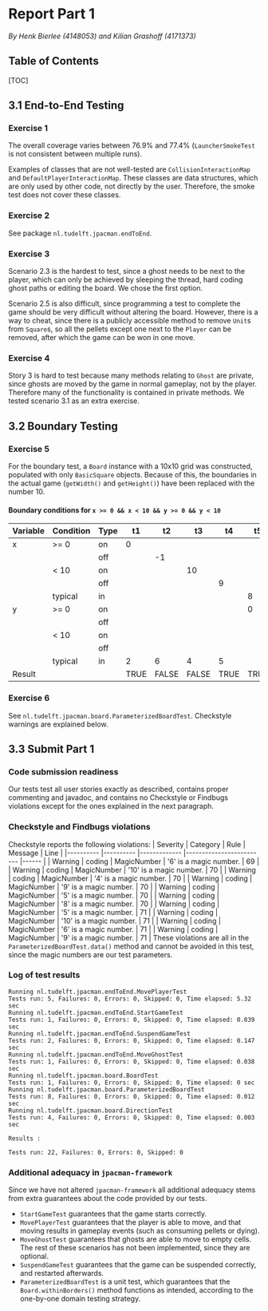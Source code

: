 # Report Part 1
*By Henk Bierlee (4148053) and Kilian Grashoff (4171373)*
## Table of Contents

[TOC]

## 3.1 End-to-End Testing
### Exercise 1
The overall coverage varies between 76.9% and 77.4% (`LauncherSmokeTest` is not consistent between multiple runs).

Examples of classes that are not well-tested are `CollisionInteractionMap` and `DefaultPlayerInteractionMap`. These classes are data structures, which are only used by other code, not directly by the user. Therefore, the smoke test does not cover these classes.
### Exercise 2
See package `nl.tudelft.jpacman.endToEnd`.
### Exercise 3
Scenario 2.3 is the hardest to test, since a ghost needs to be next to the player, which can only be achieved by sleeping the thread, hard coding ghost paths or editing the board. We chose the first option.

Scenario 2.5 is also difficult, since programming a test to complete the game should be very difficult without altering the board. However, there is a way to cheat, since there is a publicly accessible method to remove `Unit`s from `Square`s, so all the pellets except one next to the `Player` can be removed, after which the game can be won in one move.
### Exercise 4
Story 3 is hard to test because many methods relating to `Ghost` are private, since ghosts are moved by the game in normal gameplay, not by the player. Therefore many of the functionality is contained in private methods. We tested scenario 3.1 as an extra exercise.

## 3.2 Boundary Testing
### Exercise 5
For the boundary test, a `Board` instance with a 10x10 grid was constructed, populated with only `BasicSquare` objects. Because of this, the boundaries in the actual game (`getWidth()` and `getHeight()`) have been replaced with the number 10.

#### Boundary conditions for `x >= 0 && x < 10 && y >= 0 && y < 10`
| Variable | Condition | Type | t1   | t2    | t3    | t4   | t5   | t6    | t7    | t8   |
|----------|-----------|------|------|-------|-------|------|------|-------|-------|------|
| x        | \>= 0     | on   | 0    |       |       |      |      |       |       |      |
|          |           | off  |      | -1    |       |      |      |       |       |      |
|          | < 10      | on   |      |       | 10    |      |      |       |       |      |
|          |           | off  |      |       |       | 9    |      |       |       |      |
|          | typical   | in   |      |       |       |      | 8    | 1     | 5     | 6    |
| y        | \>= 0     | on   |      |       |       |      | 0    |       |       |      |
|          |           | off  |      |       |       |      |      | -1    |       |      |
|          | < 10      | on   |      |       |       |      |      |       | 10    |      |
|          |           | off  |      |       |       |      |      |       |       | 9    |
|          | typical   | in   | 2    | 6     | 4     | 5    |      |       |       |      |
| Result   |           |      | TRUE | FALSE | FALSE | TRUE | TRUE | FALSE | FALSE | TRUE |
### Exercise 6
See `nl.tudelft.jpacman.board.ParameterizedBoardTest`. Checkstyle warnings are explained below.

## 3.3 Submit Part 1
### Code submission readiness
Our tests test all user stories exactly as described, contains proper commenting and javadoc, and contains no Checkstyle or Findbugs violations except for the ones explained in the next paragraph.
### Checkstyle and Findbugs violations
Checkstyle reports the following violations:
| Severity 	| Category 	| Rule        	| Message                 	| Line 	|
|----------	|----------	|-------------	|-------------------------	|------	|
|  Warning 	| coding   	| MagicNumber 	| '6' is a magic number.  	| 69   	|
|  Warning 	| coding   	| MagicNumber 	| '10' is a magic number. 	| 70   	|
|  Warning 	| coding   	| MagicNumber 	| '4' is a magic number.  	| 70   	|
|  Warning 	| coding   	| MagicNumber 	| '9' is a magic number.  	| 70   	|
|  Warning 	| coding   	| MagicNumber 	| '5' is a magic number.  	| 70   	|
|  Warning 	| coding   	| MagicNumber 	| '8' is a magic number.  	| 70   	|
|  Warning 	| coding   	| MagicNumber 	| '5' is a magic number.  	| 71   	|
|  Warning 	| coding   	| MagicNumber 	| '10' is a magic number. 	| 71   	|
|  Warning 	| coding   	| MagicNumber 	| '6' is a magic number.  	| 71   	|
|  Warning 	| coding   	| MagicNumber 	| '9' is a magic number.  	| 71   	|
These violations are all in the `ParameterizedBoardTest.data()` method and cannot be avoided in this test, since the magic numbers are our test parameters.
### Log of test results
	Running nl.tudelft.jpacman.endToEnd.MovePlayerTest
	Tests run: 5, Failures: 0, Errors: 0, Skipped: 0, Time elapsed: 5.32 sec
	Running nl.tudelft.jpacman.endToEnd.StartGameTest
	Tests run: 1, Failures: 0, Errors: 0, Skipped: 0, Time elapsed: 0.039 sec
	Running nl.tudelft.jpacman.endToEnd.SuspendGameTest
	Tests run: 2, Failures: 0, Errors: 0, Skipped: 0, Time elapsed: 0.147 sec
	Running nl.tudelft.jpacman.endToEnd.MoveGhostTest
	Tests run: 1, Failures: 0, Errors: 0, Skipped: 0, Time elapsed: 0.038 sec
	Running nl.tudelft.jpacman.board.BoardTest
	Tests run: 1, Failures: 0, Errors: 0, Skipped: 0, Time elapsed: 0 sec
	Running nl.tudelft.jpacman.board.ParameterizedBoardTest
	Tests run: 8, Failures: 0, Errors: 0, Skipped: 0, Time elapsed: 0.012 sec
	Running nl.tudelft.jpacman.board.DirectionTest
	Tests run: 4, Failures: 0, Errors: 0, Skipped: 0, Time elapsed: 0.003 sec
	
	Results :
	
	Tests run: 22, Failures: 0, Errors: 0, Skipped: 0
### Additional adequacy in `jpacman-framework`
Since we have not altered `jpacman-framework` all additional adequacy stems from extra guarantees about the code provided by our tests.
* `StartGameTest` guarantees that the game starts correctly.
* `MovePlayerTest` guarantees that the player is able to move, and that moving results in gameplay events (such as consuming pellets or dying).
* `MoveGhostTest` guarantees that ghosts are able to move to empty cells. The rest of these scenarios has not been implemented, since they are optional.
* `SuspendGameTest` guarantees that the game can be suspended correctly, and restarted afterwards.
* `ParameterizedBoardTest` is a unit test, which guarantees that the `Board.withinBorders()` method functions as intended, according to the one-by-one domain testing strategy.